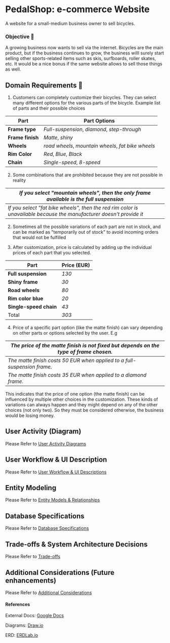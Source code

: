 # PedalShop: e-commerce Website
A website for a small-medium business owner to sell bicycles.

### Objective 📌 
A growing business now wants to sell via the internet. Bicycles are the main product, but if the business continues to grow, the business willl surely start selling other sports-related items such as skis, surfboards, roller skates, etc. It would be a nice bonus if the same website allows to sell those things as well.

## Domain Requirements 📝
1. Customers can completely customize their bicycles. They can select many different options for the various parts of the bicycle.
Example list of parts and their possible choices

| Part             | Part Options            |
|------------------|-------------------------|
| **Frame type**   | _Full-suspension_, _diamond_, _step-through_     |
| **Frame finish** | _Matte_, _shiny_        |
| **Wheels** | _road wheels_, _mountain wheels_, _fat bike wheels_     |
| **Rim Color** | _Red_, _Blue_, _Black_    |
| **Chain** | _Single-speed_, _8-speed_    |

2. Some combinations that are prohibited because they are not possible in reality

| _If you select "mountain wheels", then the only frame available is the full suspension_             |
|---------------------------------------------|
| _If you select "fat bike wheels", then the red rim color is unavailable because the manufacturer doesn't provide it_ |

2. Sometimes all the possible variations of each part are not in stock, and can be marked as "temporarily out of stock" to avoid incoming orders that would not be  fulfilled

3. After customization, price is calculated by adding up the individual prices of each part that you selected. 

| Part                   | Price (EUR) |
|------------------------|-------------|
| **Full suspension**    | _130_ |
| **Shiny frame**        | _30_  |
| **Road wheels**        | _80_  |
| **Rim color blue**     | _20_  |
| **Single-speed chain** | _43_  |
|   Total                | _303_ |


4. Price of a specific part option (like the matte finish) can vary depending on other parts or options selected by the user. E.g

| _The price of the matte finish is not fixed but depends on the type of frame chosen._    |
|----------------------------------------|
| _The matte finish costs 50 EUR when applied to a full-suspension frame._ |
| _The matte finish costs 35 EUR when applied to a diamond frame._ |

This indicates that the price of one option (the matte finish) can be influenced by multiple other choices in the customization. These kinds of variations can always happen and they might depend on any of the other choices (not only two). So they must be considered otherwise, the business would be losing money.

## User Activity (Diagram) 
Please Refer to [User Activity Diagrams](user-activity.md)

## User Workflow & UI Description
Please Refer to [User Workflow & UI Descriptions](workflow-and-ui.md)

## Entity Modeling
Please Refer to [Entity Models & Relationships](model-summary.md)

## Database Specifications
Please Refer to [Database Specifications](schema.md)

## Trade-offs & System Architecture Decisions
Please Refer to [Trade-offs](trade-offs.md)

## Additional Considerations (Future enhancements)
Please Refer to [Additional Considerations](additional-considerations.md)


#### References
External Docs: [Google Docs](https://docs.google.com/document/d/1eHt-meEFR0RT5fYn_ZkV6Xir2xGv3pEIgjMF2tSoPDo/edit?usp=sharing)

Diagrams: [Draw.io](https://drive.google.com/file/d/1aZhMe5tZ7lft6Lw4LWvkbSwqRxQWcGQ_/view?usp=sharing)

ERD: [ERDLab.io](https://erdlab.page.link/incazTcpLfNqovYt9)